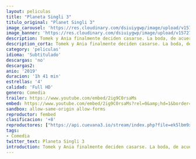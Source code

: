 ```yaml
---
layout: peliculas
title: "Planeta Singli 3"
titulo_original: "Planet Singli 3"
image_carousel: 'https://res.cloudinary.com/dsiuiygwp/image/upload/v1572750635/planeta-min_xeopsm.jpg'
image_banner: 'https://res.cloudinary.com/dsiuiygwp/image/upload/v1572750631/PlanetaSingli3_Still2-min_egsmnj.jpg'
description: Tomek y Ania finalmente deciden casarse. La boda, de acuerdo con los deseos de Ania, quiere tener lugar en los miembros de la familia de Tomek con quienes no tuvo contacto durante años. Resulta que sus hermanos y su madre son como la familia italiana. La madre de Ania no deja una buena impresión en la madre de Tomek cuando aparece en la boda con una pareja mucho más joven. La inesperada llegada del padre de Tomek, a quien no ha visto en años, es la caída que hace que el cubo se desborde.
description_corta: Tomek y Ania finalmente deciden casarse. La boda, de acuerdo con los deseos de Ania, quiere tener lugar en los miembros de la familia de Tomek con quienes no tuvo contacto durante años. Resulta que sus hermanos y su madre son como la familia italiana. La madre de...
category: 'peliculas'
idioma: 'Subtitulado'
descargas: 'no'
descargas2:
anio: '2019'
duracion: '1h 41 min'
estrellas: '4'
calidad: 'Full HD'
genero: Comedia
trailer: https://www.youtube.com/embed/2ig9C0rsaMs
embed: https://www.youtube.com/embed/2ig9C0rsaMs?rel=0&amp;hd=1&border=0&wmode=opaque&enablejsapi=1&modestbranding=1&controls=1&showinfo=1
sandbox: allow-same-origin allow-forms
reproductor: fembed
clasificacion: '+8'
reproductores: ["https://api.cuevana3.io/stream/index.php?file=ek5lbm9xYWNrS0xYMTZLa2xNbkdvY3ZTb3BtZng4TGp6ZFpobGFMUGtOVFYySmlocU5XTzJkRE1tcHFuajVPb2w1eGphMkhEMGVQWDA2S21ZY1hRNEpQWHAycGtrNWFtbHBPU2hZaWtzZEtvdVhlRWZMS1A0TlNY","https://upstream.to/embed-3n6rm4k4y57q.html","https://feurl.com/v/87p4zu8z7z873j0"]
tags:
- Comedia
twitter_text: Planeta Singli 3
introduction: Tomek y Ania finalmente deciden casarse. La boda, de acuerdo con los deseos de Ania, quiere tener lugar en los miembros de la familia de Tomek con quienes no tuvo contacto durante años. Resulta que sus hermanos y su madre son como la familia italiana. La madre de
---
```














